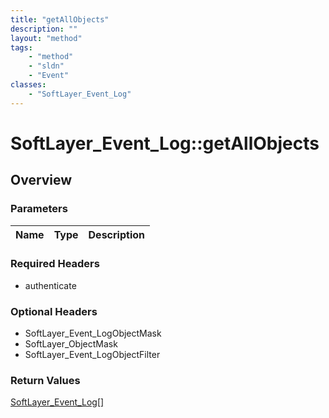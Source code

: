 ```yaml
---
title: "getAllObjects"
description: ""
layout: "method"
tags:
    - "method"
    - "sldn"
    - "Event"
classes:
    - "SoftLayer_Event_Log"
---
```

# SoftLayer_Event_Log::getAllObjects
## Overview 


### Parameters 
|Name | Type | Description |
| --- | --- | --- |


### Required Headers
* authenticate

### Optional Headers
* SoftLayer_Event_LogObjectMask
* SoftLayer_ObjectMask
* SoftLayer_Event_LogObjectFilter

### Return Values
<a href='/reference/datatypes/SoftLayer_Event_Log'>SoftLayer_Event_Log[] </a>

